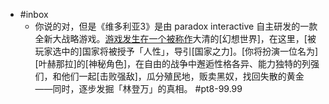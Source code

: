 - #inbox
    - 你说的对，但是《维多利亚3》是由 paradox interactive 自主研发的一款全新大战略游戏。[游戏发生在一个被称作](https://www.bilibili.com/video/BV1se4y1Y79A)大清的[幻想世界]，在这里，[被玩家选中的]国家将被授予「人性」，导引[国家之力]。[你将扮演一位名为][叶赫那拉]的[神秘角色]，在自由的战争中邂逅性格各异、能力独特的列强们，和他们一起[击败强敌]，瓜分殖民地，贩卖黑奴，找回失散的黄金——同时，逐步发掘「林登万」的真相。 #pt8-99.99
